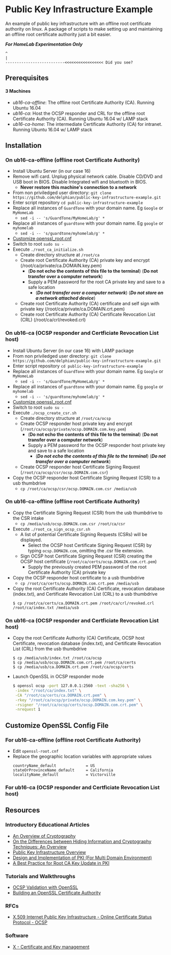# Public Key Infrastructure Example
An example of public key infrastructure with an offline root certificate authority on linux. A package of scripts to make setting up and maintaining an offline root certificate authority just a bit easier.

__***For HomeLab Experimentation Only***__
```
^
|
--------------------------<<<<<<<<<<<<<<<<< Did you see?
```

## Prerequisites

#### 3 Machines
 - *ub16-ca-offline*: The offline root Certificate Authority (CA). Running Ubuntu 16.04
 - *ub16-ca*: Host the OCSP responder and CRL for the offline root Certificate Authority (CA). Running Ubuntu 16.04 w/ LAMP stack
 - *ub16-ca-home*: The intermediate Certificate Authority (CA) for intranet. Running Ubuntu 16.04 w/ LAMP stack
 
## Installation

### On ub16-ca-offline (offline root Certificate Authority)
* Install Ubuntu Server (in our case 16)
* Remove wifi card. Unplug physical network cable. Disable CD/DVD and USB boot in BIOS. Disable Integrated wifi and bluetooth in BIOS.
  * __Never restore this machine's connection to a network__
* From non priviledged user directory: `git clone https://github.com/delphian/public-key-infrastructure-example.git`
* Enter script repository `cd public-key-infrastructure-example`
* Replace all instances of `GuardTone` with your domain name. Eg `Google` or `MyHomeLab`
  * `sed -i -- 's/GuardTone/MyHomeLab/g' *`
* Replace all instances of `guardtone` with your domain name. Eg `google` or `myhomelab`
  * `sed -i -- 's/guardtone/myhomelab/g' *`
* [Customize openssl_root.cnf](https://github.com/delphian/public-key-infrastructure-example/blob/master/README.md#customize-openssl-config-file)
* Switch to root `sudo su -`
* Execute `./root_ca_initialize.sh`
  * Create directory structure at `/root/ca`
  * Create root Certificate Authority (CA) private key and encrypt (/root/ca/private/ca.DOMAIN.key.pem)
    * (__Do not echo the contents of this file to the terminal__) (__Do not transfer over a computer network__)
    * Supply a PEM password for the root CA private key and save to a safe location
      * (__*Do not transfer over a computer network*__) (__*Do not store on a network attached device*__)
   * Create root Certificate Authority (CA) certificate and self sign with private key (/root/ca/private/ca.DOMAIN.crt.pem)
   * Create root Certificate Authority (CA) Certificate Revocation List (CRL) (/root/ca/crl/revoked.crl)

### On ub16-ca (OCSP responder and Certficiate Revocation List host)
* Install Ubuntu Server (in our case 16) with LAMP package
* From non priviledged user directory: `git clone https://github.com/delphian/public-key-infrastructure-example.git`
* Enter script repository `cd public-key-infrastructure-example`
* Replace all instances of `GuardTone` with your domain name. Eg `Google` or `MyHomeLab`
  * `sed -i -- 's/GuardTone/MyHomeLab/g' *`
* Replace all instances of `guardtone` with your domain name. Eg `google` or `myhomelab`
  * `sed -i -- 's/guardtone/myhomelab/g' *`
* [Customize openssl_root.cnf](https://github.com/delphian/public-key-infrastructure-example/blob/master/README.md#customize-openssl-config-file)
* Switch to root `sudo su -`
* Execute `./ocsp_create_csr.sh`
  * Create directory structure at `/root/ca/ocsp`
  * Create OCSP responder host private key and encrypt (`/root/ca/ocsp/private/ocsp.DOMAIN.com.key.pem`)
    * (__Do not echo the contents of this file to the terminal__) (__Do not transfer over a computer network__)
    * Supply a PEM password for the OCSP responder host private key and save to a safe location
      * (__*Do not echo the contents of this file to the terminal*__) (__*Do not transfer over a computer network*__)
  * Create OCSP responder host Certificate Signing Request (`/root/ca/ocsp/csr/ocsp.DOMAIN.com.csr`)
* Copy the OCSP responder host Certificate Signing Request (CSR) to a usb thumbdrive
  * `cp /root/ca/ocsp/csr/ocsp.DOMAIN.com.csr /media/usb`

### On ub16-ca-offline (offline root Certificate Authority)
* Copy the Certificate Signing Request (CSR) from the usb thumbdrive to the CSR intake
  * `cp /media/usb/ocsp.DOMAIN.com.csr /root/ca/csr`
* Execute `./root_ca_sign_ocsp_csr.sh`
  * A list of potential Certificate Signing Requests (CSRs) will be displayed.
    * Select the OCSP host Certificate Signing Request (CSR) by typing `ocsp.DOMAIN.com`, omitting the .csr file extension.
  * Sign OCSP host Certificate Signing Request (CSR) creating the OCSP host certificate (`/root/ca/certs/ocsp.DOMAIN.com.crt.pem`)
    * Supply the previously created PEM password of the root Certificate Authority (CA) private key
* Copy the OCSP responder host certificate to a usb thumbdrive
  * `cp /root/ca/certs/ocsp.DOMAIN.com.crt.pem /media/usb`
* Copy the root Certificate Authority (CA) Certificate, revocation database (index.txt), and Certificate Revocation List (CRL) to a usb thumbdrive
    ```console
    $ cp /root/ca/certs/ca.DOMAIN.crt.pem /root/ca/crl/revoked.crl /root/ca/index.txt /media/usb

### On ub16-ca (OCSP responder and Certficiate Revocation List host)
* Copy the root Certificate Authority (CA) Certificate, OCSP host Certificate, revocation database (index.txt), and Certificate Revocation List (CRL) from the usb thumbdrive
    ```console
    $ cp /media/usb/index.txt /root/ca/ocsp
    $ cp /media/usb/ocsp.DOMAIN.com.crt.pem /root/ca/certs
    $ cp /media/usb/ca.DOMAIN.crt.pem /root/ca/ocsp/certs
    
* Launch OpenSSL in OCSP responder mode
    ```sh
    $ openssl ocsp -port 127.0.0.1:2560 -text -sha256 \
     -index "/root/ca/index.txt" \
     -CA "/root/ca/certs/ca.DOMAIN.crt.pem" \
     -rkey "/root/ca/ocsp/private/ocsp.DOMAIN.com.key.pem" \
     -rsigner "/root/ca/ocsp/certs/ocsp.DOMAIN.com.crt.pem" \
     -nrequest 1

## Customize OpenSSL Config File

### For ub16-ca-offline (offline root Certificate Authority)
* Edit `openssl-root.cnf`
* Replace the geographic location variables with appropriate values
    ```
    countryName_default             = US
    stateOrProvinceName_default     = California
    localityName_default            = Victorville

### For ub16-ca (OCSP responder and Certficiate Revocation List host)


## Resources

### Introductory Educational Articles
* [An Overview of Cryptography](https://www.cs.princeton.edu/~chazelle/courses/BIB/overview-crypto.pdf)
* [On the Differences between Hiding Information and Cryptography Techniques: An Overview](https://scialert.net/fulltextmobile/?doi=jas.2010.1650.1655)
* [Public Key Infrastructure
Overview](http://highsecu.free.fr/db/outils_de_securite/cryptographie/pki/publickey.pdf)
* [Design and Implementation of PKI (For Multi Domain
Environment)](https://pdfs.semanticscholar.org/cfb9/77539d4a214766adc3a4a56f57a5a464b9cf.pdf)
* [A Best Practice for Root CA Key Update in PKI](https://link.springer.com/content/pdf/10.1007%2F978-3-540-24852-1_20.pdf)

### Tutorials and Walkthroughs
* [OCSP Validation with OpenSSL](https://akshayranganath.github.io/OCSP-Validation-With-Openssl/)
* [Building an OpenSSL Certificate Authority](https://devcentral.f5.com/s/articles/building-an-openssl-certificate-authority-introduction-and-design-considerations-for-elliptical-curves-27720)

### RFCs
* [X.509 Internet Public Key Infrastructure - Online Certificate Status Protocol - OCSP](https://tools.ietf.org/html/rfc6960)

### Software
* [X - Certificate and Key management](https://www.hohnstaedt.de/xca/)
